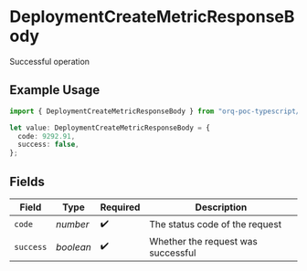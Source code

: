 # DeploymentCreateMetricResponseBody

Successful operation

## Example Usage

```typescript
import { DeploymentCreateMetricResponseBody } from "orq-poc-typescript/models/operations";

let value: DeploymentCreateMetricResponseBody = {
  code: 9292.91,
  success: false,
};
```

## Fields

| Field                              | Type                               | Required                           | Description                        |
| ---------------------------------- | ---------------------------------- | ---------------------------------- | ---------------------------------- |
| `code`                             | *number*                           | :heavy_check_mark:                 | The status code of the request     |
| `success`                          | *boolean*                          | :heavy_check_mark:                 | Whether the request was successful |